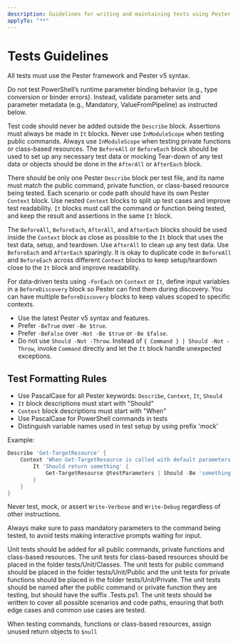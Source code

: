 ```yaml
---
description: Guidelines for writing and maintaining tests using Pester.
applyTo: "**"
---
```


# Tests Guidelines

All tests must use the Pester framework and Pester v5 syntax.

Do not test PowerShell’s runtime parameter binding behavior (e.g., type
conversion or binder errors). Instead, validate parameter sets and parameter
metadata (e.g., Mandatory, ValueFromPipeline) as instructed below.

Test code should never be added outside the `Describe` block.
Assertions must always be made in `It` blocks.
Never use `InModuleScope` when testing public commands.
Always use `InModuleScope` when testing private functions or class-based resources.
The `BeforeAll` or `BeforeEach` block should be used to set up any necessary test data or mocking
Tear-down of any test data or objects should be done in the `AfterAll` or `AfterEach` block.

There should be only one Pester `Describe` block per test file, and its name
must match the public command, private function, or class-based resource
being tested. Each scenario or code path should have its own Pester `Context`
block. Use nested `Context` blocks to split up test cases and improve test readability.
`It` blocks must call the command or function being tested, and keep the result
and assertions in the same `It` block.

The `BeforeAll`, `BeforeEach`, `AfterAll`, and `AfterEach` blocks should be
used inside the `Context` block as close as possible to the `It` block that
uses the test data, setup, and teardown. Use `AfterAll` to clean up any test
data. Use `BeforeEach` and `AfterEach` sparingly. It is okay to duplicate
code in `BeforeAll` and `BeforeEach` across different `Context` blocks to
keep setup/teardown close to the `It` block and improve readability.

For data‑driven tests using `-ForEach` on `Context` or `It`, define input
variables in a `BeforeDiscovery` block so Pester can find them during
discovery. You can have multiple `BeforeDiscovery` blocks to keep values
scoped to specific contexts.

- Use the latest Pester v5 syntax and features.
- Prefer `-BeTrue` over `-Be $true`.
- Prefer `-BeFalse` over `-Not -Be $true` or `-Be $false`.
- Do not use `Should -Not -Throw`. Instead of `{ Command } | Should -Not -Throw`, invoke `Command` directly and let the `It` block handle unexpected exceptions.

## Test Formatting Rules

- Use PascalCase for all Pester keywords: `Describe`, `Context`, `It`, `Should`
- `It` block descriptions must start with "Should"
- `Context` block descriptions must start with "When"
- Use PascalCase for PowerShell commands in tests
- Distinguish variable names used in test setup by using prefix 'mock'

Example:
```powershell
Describe 'Get-TargetResource' {
    Context 'When Get-TargetResource is called with default parameters' {
        It 'Should return something' {
            Get-TargetResource @testParameters | Should -Be 'something'
        }
    }
}
```

Never test, mock, or assert `Write-Verbose` and `Write-Debug` regardless of other
instructions.

Always make sure to pass mandatory parameters to the command being tested,
to avoid tests making interactive prompts waiting for input.

Unit tests should be added for all public commands, private functions and
class-based resources. The unit tests for class-based resources should be
placed in the folder tests/Unit/Classes. The unit tests for public command
should be placed in the folder tests/Unit/Public and the unit tests for
private functions should be placed in the folder tests/Unit/Private. The
unit tests should be named after the public command or private function
they are testing, but should have the suffix .Tests.ps1. The unit tests
should be written to cover all possible scenarios and code paths, ensuring
that both edge cases and common use cases are tested.

When testing commands, functions or class-based resources, assign unused
return objects to `$null`
